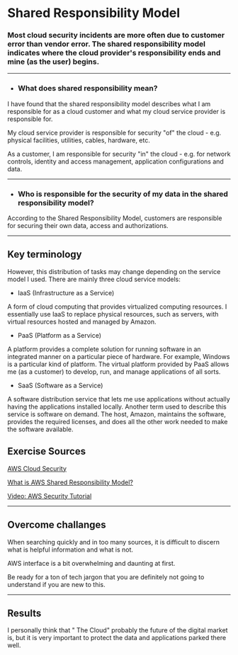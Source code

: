 # Shared Responsibility Model

### Most cloud security incidents are more often due to customer error than vendor error. The shared responsibility model indicates where the cloud provider's responsibility ends and mine (as the user) begins.

---

- ### What does shared responsibility mean?

I have found that the shared responsibility model describes what I am responsible for as a cloud customer and what my cloud service provider is responsible for. 

My cloud service provider is responsible for security "of" the cloud - e.g. physical facilities, utilities, cables, hardware, etc. 

As a customer, I am responsible for security "in" the cloud - e.g. for network controls, identity and access management, application configurations and data.

---

- ### Who is responsible for the security of my data in the shared responsibility model?

According to the Shared Responsibility Model, customers are responsible for securing their own data, access and authorizations.

---

## Key terminology

However, this distribution of tasks may change depending on the service model I used. There are mainly three cloud service models:

- IaaS (Infrastructure as a Service)

A form of cloud computing that provides virtualized computing resources. I essentially use IaaS to replace physical resources, such as servers, with virtual resources hosted and managed by Amazon.

- PaaS (Platform as a Service)

A platform provides a complete solution for running software in an integrated manner on a particular piece of hardware. For example, Windows is a particular kind of platform. The virtual platform provided by PaaS allows me (as a customer) to develop, run, and manage applications of all sorts.

- SaaS (Software as a Service)

A software distribution service that lets me use applications without actually having the applications installed locally. Another term used to describe this service is software on demand. The host, Amazon, maintains the software, provides the required licenses, and does all the other work needed to make the software available.




## Exercise Sources

[AWS Cloud Security](https://aws.amazon.com/compliance/shared-responsibility-model/)

[What is AWS Shared Responsibility Model?](https://www.checkpoint.com/cyber-hub/cloud-security/what-is-aws-shared-responsibility-model-and-how-it-works/)

[Video: AWS Security Tutorial](https://www.bing.com/videos/search?q=Shared+Responsibility+Model&docid=608021426472116886&mid=E3EF761CA909105FDF1EE3EF761CA909105FDF1E&view=detail&FORM=VIRE)

---


## Overcome challanges

When searching quickly and in too many sources, it is difficult to discern what is helpful information and what is not.

AWS interface is a bit overwhelming and daunting at first.

Be ready for a ton of tech jargon that you are definitely not going to understand if you are new to this.

---

## Results

I personally think that " The Cloud" probably the future of the digital market is, but it is very important to protect the data and applications parked there well.